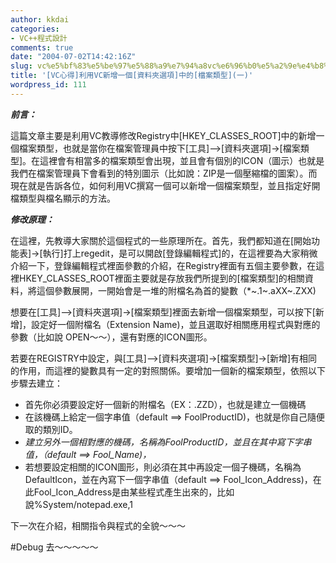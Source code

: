 ```yaml
---
author: kkdai
categories:
- VC++程式設計
comments: true
date: "2004-07-02T14:42:16Z"
slug: vc%e5%bf%83%e5%be%97%e5%88%a9%e7%94%a8vc%e6%96%b0%e5%a2%9e%e4%b8%80%e5%80%8b%e8%b3%87%e6%96%99%e5%a4%be%e9%81%b8%e9%a0%85%e4%b8%ad%e7%9a%84%e6%aa%94%e6%a1%88%e9%a1%9e%e5%9e%8b%e4%b8%80
title: '[VC心得]利用VC新增一個[資料夾選項]中的[檔案類型](一)'
wordpress_id: 111
---
```


**_前言：_**

這篇文章主要是利用VC教導修改Registry中[HKEY_CLASSES_ROOT]中的新增一個檔案類型，也就是當你在檔案管理員中按下[工具]-->[資料夾選項]->[檔案類型]。在這裡會有相當多的檔案類型會出現，並且會有個別的ICON（圖示）也就是我們在檔案管理員下會看到的特別圖示（比如說：ZIP是一個壓縮檔的圖案）。而現在就是告訴各位，如何利用VC撰寫一個可以新增一個檔案類型，並且指定好開檔類型與檔名顯示的方法。


<!--more-->


**_修改原理：_**

在這裡，先教導大家關於這個程式的一些原理所在。首先，我們都知道在[開始功能表]->[執行]打上regedit，是可以開啟[登錄編輯程式]的，在這裡要為大家稍微介紹一下，登錄編輯程式裡面參數的介紹，在Registry裡面有五個主要參數，在這裡HKEY_CLASSES_ROOT裡面主要就是存放我們所提到的[檔案類型]的相關資料，將這個參數展開，一開始會是一堆的附檔名為首的變數（*~.1~.aXX~.ZXX)

想要在[工具]-->[資料夾選項]->[檔案類型]裡面去新增一個檔案類型，可以按下[新增]，設定好一個附檔名（Extension Name)，並且選取好相關應用程式與對應的參數（比如說 OPEN～～），還有對應的ICON圖形。

若要在REGISTRY中設定，與[工具]-->[資料夾選項]->[檔案類型]->[新增]有相同的作用，而這裡的變數具有一定的對照關係。要增加一個新的檔案類型，依照以下步驟去建立：

  * 首先你必須要設定好一個新的附檔名（EX：.ZZD），也就是建立一個機碼
  * 在該機碼上給定一個字串值（default ==> FoolProductID)，也就是你自己隨便取的類別ID。
  * _建立另外一個相對應的機碼，名稱為FoolProductID，並且在其中寫下字串值，（default ==> Fool_Name)，_
  * 若想要設定相關的ICON圖形，則必須在其中再設定一個子機碼，名稱為DefaultIcon，並在內寫下一個字串值（default ==> Fool_Icon_Address)，在此Fool_Icon_Address是由某些程式產生出來的，比如說%System/notepad.exe,1

下一次在介紹，相關指令與程式的全貌～～～

#Debug 去～～～～～
